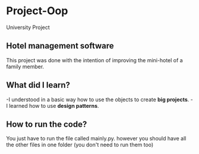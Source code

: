 # Project-Oop
University Project

## Hotel management software
This project was done with the intention of improving the mini-hotel of a family member.

## What did I learn?

-I understood in a basic way how to use the objects to create **big projects**.
-I learned how to use **design patterns**.

## How to run the code?
You just have to run the file called mainly.py. however you should have all the other files in one folder (you don't need to run them too)
